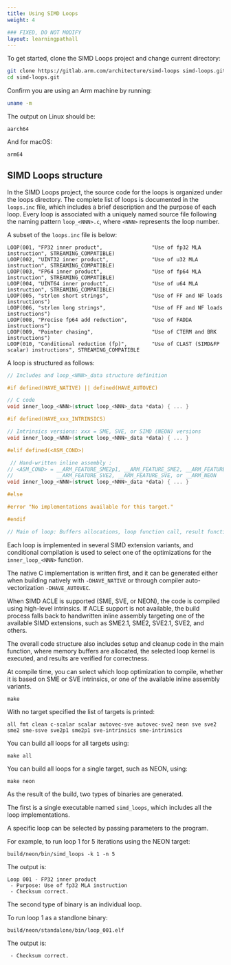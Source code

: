 ```yaml
---
title: Using SIMD Loops
weight: 4

### FIXED, DO NOT MODIFY
layout: learningpathall
---
```


To get started, clone the SIMD Loops project and change current directory:

```bash
git clone https://gitlab.arm.com/architecture/simd-loops simd-loops.git
cd simd-loops.git
```

Confirm you are using an Arm machine by running:

```bash
uname -m
```

The output on Linux should be:

```output
aarch64
```

And for macOS:

```output
arm64
```

## SIMD Loops structure

In the SIMD Loops project, the source code for the loops is organized under the loops directory. The complete
list of loops is documented in the `loops.inc` file, which includes a brief
description and the purpose of each loop. Every loop is associated with a
uniquely named source file following the naming pattern `loop_<NNN>.c`, where
`<NNN>`  represents the loop number.

A subset of the `loops.inc` file is below:

```output
LOOP(001, "FP32 inner product",                "Use of fp32 MLA instruction", STREAMING_COMPATIBLE)
LOOP(002, "UINT32 inner product",              "Use of u32 MLA instruction", STREAMING_COMPATIBLE)
LOOP(003, "FP64 inner product",                "Use of fp64 MLA instruction", STREAMING_COMPATIBLE)
LOOP(004, "UINT64 inner product",              "Use of u64 MLA instruction", STREAMING_COMPATIBLE)
LOOP(005, "strlen short strings",              "Use of FF and NF loads instructions")
LOOP(006, "strlen long strings",               "Use of FF and NF loads instructions")
LOOP(008, "Precise fp64 add reduction",        "Use of FADDA instructions")
LOOP(009, "Pointer chasing",                   "Use of CTERM and BRK instructions")
LOOP(010, "Conditional reduction (fp)",        "Use of CLAST (SIMD&FP scalar) instructions", STREAMING_COMPATIBLE
```

A loop is structured as follows:

```C
// Includes and loop_<NNN>_data structure definition

#if defined(HAVE_NATIVE) || defined(HAVE_AUTOVEC)

// C code
void inner_loop_<NNN>(struct loop_<NNN>_data *data) { ... }

#if defined(HAVE_xxx_INTRINSICS)

// Intrinsics versions: xxx = SME, SVE, or SIMD (NEON) versions
void inner_loop_<NNN>(struct loop_<NNN>_data *data) { ... }

#elif defined(<ASM_COND>)

 // Hand-written inline assembly :
// <ASM_COND> = __ARM_FEATURE_SME2p1, __ARM_FEATURE_SME2, __ARM_FEATURE_SVE2p1,
//              __ARM_FEATURE_SVE2, __ARM_FEATURE_SVE, or __ARM_NEON
void inner_loop_<NNN>(struct loop_<NNN>_data *data) { ... }

#else

#error "No implementations available for this target."

#endif

// Main of loop: Buffers allocations, loop function call, result functional checking
```

Each loop is implemented in several SIMD extension variants, and conditional
compilation is used to select one of the optimizations for the
`inner_loop_<NNN>` function. 

The native C implementation is written first, and
it can be generated either when building natively with `-DHAVE_NATIVE` or through
compiler auto-vectorization `-DHAVE_AUTOVEC`. 

When SIMD ACLE is supported (SME, SVE, or NEON), 
the code is compiled using high-level intrinsics. If ACLE
support is not available, the build process falls back to handwritten inline
assembly targeting one of the available SIMD extensions, such as SME2.1, SME2,
SVE2.1, SVE2, and others. 

The overall code structure also includes setup and
cleanup code in the main function, where memory buffers are allocated, the
selected loop kernel is executed, and results are verified for correctness.

At compile time, you can select which loop optimization to compile, whether it
is based on SME or SVE intrinsics, or one of the available inline assembly
variants.

```console
make
```

With no target specified the list of targets is printed:

```output
all fmt clean c-scalar scalar autovec-sve autovec-sve2 neon sve sve2 sme2 sme-ssve sve2p1 sme2p1 sve-intrinsics sme-intrinsics
```

You can build all loops for all targets using:

```console
make all
```

You can build all loops for a single target, such as NEON, using:

```console
make neon
```

As the result of the build, two types of binaries are generated. 

The first is a single executable named `simd_loops`, which includes all the loop implementations. 

A specific loop can be selected by passing parameters to the
program.

For example, to run loop 1 for 5 iterations using the NEON target: 

```console
build/neon/bin/simd_loops -k 1 -n 5
```

The output is:

```output
Loop 001 - FP32 inner product
 - Purpose: Use of fp32 MLA instruction
 - Checksum correct.
```

The second type of binary is an individual loop.

To run loop 1 as a standlone binary:

```console
build/neon/standalone/bin/loop_001.elf
```

The output is:

```output
 - Checksum correct.
```
